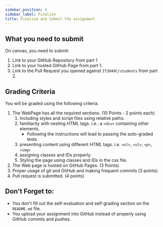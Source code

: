```yaml
---
sidebar_position: 4
sidebar_label: Finalize
title: Finalize and Submit the assignment 
---
```


## What you need to submit
On canvas, you need to submit:
1. Link to your GitHub Repository from part 1
2. Link to your hosted GitHub Page from part 1.
3. Link to the Pull Request you opened against `IT3049C/students` from part 2.

## Grading Criteria
You will be graded using the following criteria.
1. The WebPage has all the required sections. (10 Points - 2 points each)
   1. Including styles and script files using relative paths.
   2. familiarity with nesting *HTML* tags. i.e.: a `<div>` containing other elements.
        * Following the instructions will lead to passing the auto-graded tests.
   1. presenting content using different *HTML* tags. i.e. `<ol>`, `<ul>`, `<p>`, `<img>`
   2. assigning classes and IDs properly.
   3. Styling the page using classes and IDs in the css file.
2. The Web page is hosted on GitHub Pages. (3 Points)
3. Proper usage of git and GitHub and making frequent commits (3 points).
4. Pull request is submitted. (4 points)

## Don't Forget to:
* You don't fill out the self-evaluation and self-grading section on the `README.md` file.
* You upload your assignment into GitHub instead of properly using GitHub commits and pushes.